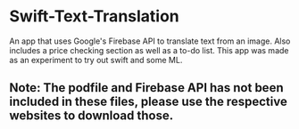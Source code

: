 # Swift-Text-Translation
An app that uses Google's Firebase API to translate text from an image. Also includes a price checking section as well as a to-do list.  This app was made as an experiment to try out swift and some ML. 

## Note: The podfile and Firebase API has not been included in these files, please use the respective websites to download those.
